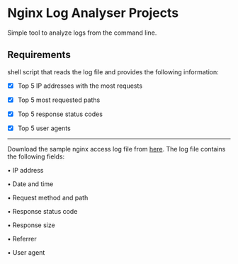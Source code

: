# Nginx Log Analyser Projects
 Simple tool to analyze logs from the command line.

## Requirements

shell script that reads the log file and provides the following information:

- [x] Top 5 IP addresses with the most requests

- [x] Top 5 most requested paths

- [x] Top 5 response status codes

- [x] Top 5 user agents

---
Download the sample nginx access log file from [here](https://gist.githubusercontent.com/kamranahmedse/e66c3b9ea89a1a030d3b739eeeef22d0/raw/77fb3ac837a73c4f0206e78a236d885590b7ae35/nginx-access.log). The log file contains the following fields:

• IP address

• Date and time

• Request method and path

• Response status code

• Response size

• Referrer

• User agent

